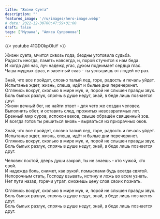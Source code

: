 ```yaml
---
title: "Жизни Суета"
description: ""
featured_image: '/ru/images/hero-image.webp'
# date: 2022-12-30T00:47:59+01:00
draft: false
tags: ["Музыка", "Алиса Супронова"]
---
```


{{< youtube 41GDOkpOIuY >}}

Жизни суета, мчится сквозь года, бездны уготовила судьба.  
Радость иногда, память навсегда, и, порой стучится к нам беда.  
И когда для нас, луч надежд угас, духом поднимает сердца глас.  
Чаша мудрых фраз, и заветный сказ - ты услышишь от людей не раз.

Знай, что все пройдет, словно талый лед, горе, радость и печаль уйдет.  
Испытанье ждет, жизнь, спеша, идёт и былые дни перечеркнет.  
Оглянись вокруг, сколько в мире мук, и, порой не слышен правды звук.  
Боль былых разлук, спрячь в душе недуг, знай, в беде лишь познается друг.  
Жизни вечный бег, не найти ответ - для чего же создан человек.  
Выполнить обет, и оставить след, прожитых невозвратимых лет.  
Бренный мир суров, испокон веков, свыше обращён священный зов.  
И всегда готов ты решиться вновь - вырваться из призрачных оков.

Знай, что все пройдет, словно талый лед, горе, радость и печаль уйдет.  
Испытанье ждет, жизнь, спеша, идёт и былые дни перечеркнет.  
Оглянись вокруг, сколько в мире мук, и, порой не слышен правды звук.  
Боль былых разлук, спрячь в душе недуг, знай, в беде лишь познается друг.  

Человек постой, дверь души закрой, ты не знаешь - кто чужой, кто свой.  
И надежда боль, снимет, как рукой, помыслами будь всегда святой.  
Непорочным стать, Господу взывать, истину и ложь во всем узнать.  
Нет пути назад, горечи утрат, сможешь цену слов своих познать.

Оглянись вокруг, сколько в мире мук, и, порой не слышен правды звук.  
Боль былых разлук, спрячь в душе недуг, знай, в беде лишь познается друг.  
Боль былых разлук, спрячь в душе недуг, знай, в беде лишь познается друг.
